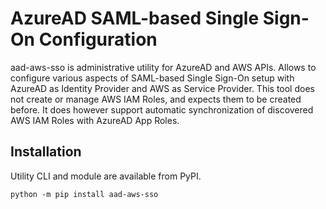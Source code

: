 # AzureAD SAML-based Single Sign-On Configuration

aad-aws-sso is administrative utility for AzureAD and AWS APIs. Allows to configure various aspects of SAML-based
Single Sign-On setup with AzureAD as Identity Provider and AWS as Service Provider.
This tool does not create or manage AWS IAM Roles, and expects them to be created before. It does
however support automatic synchronization of discovered AWS IAM Roles with AzureAD App Roles.

## Installation

Utility CLI and module are available from PyPI.

`python -m pip install aad-aws-sso`

